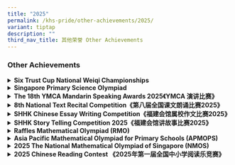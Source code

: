 ```yaml
---
title: "2025"
permalink: /khs-pride/other-achievements/2025/
variant: tiptap
description: ""
third_nav_title: 其他荣誉 Other Achievements
---
```

<h3>Other Achievements</h3>
<div data-type="detailGroup" class="isomer-accordion isomer-accordion-white">
<details class="isomer-details">
<summary><strong>Six Trust Cup National Weiqi Championships</strong>
</summary>
<div data-type="detailsContent" class="isomer-details-content">
<table style="minWidth: 50px">
<colgroup>
<col>
<col>
</colgroup>
<tbody>
<tr>
<td rowspan="1" colspan="1">
<p><strong>P3 Category - Champion</strong>
</p>
</td>
<td rowspan="1" colspan="1">
<p></p>
</td>
</tr>
<tr>
<td rowspan="1" colspan="1">
<p>Liu Yimu</p>
</td>
<td rowspan="1" colspan="1">
<p>P3-3</p>
</td>
</tr>
<tr>
<td rowspan="1" colspan="1">
<p>Lim Ting Rui Andre</p>
</td>
<td rowspan="1" colspan="1">
<p>P3-4</p>
</td>
</tr>
<tr>
<td rowspan="1" colspan="1">
<p>Shi Ye Cheng</p>
</td>
<td rowspan="1" colspan="1">
<p>P3-7</p>
</td>
</tr>
<tr>
<td rowspan="1" colspan="1">
<p>Lum Yi Xuan, Eva</p>
</td>
<td rowspan="1" colspan="1">
<p>P3-7</p>
</td>
</tr>
</tbody>
</table>
</div>
</details>
<details class="isomer-details">
<summary><strong>Singapore Primary Science Olympiad</strong>
</summary>
<div data-type="detailsContent" class="isomer-details-content">
<table style="minWidth: 50px">
<colgroup>
<col>
<col>
</colgroup>
<tbody>
<tr>
<td rowspan="1" colspan="1">
<p><strong>Gold</strong>
</p>
</td>
<td rowspan="1" colspan="1">
<p></p>
</td>
</tr>
<tr>
<td rowspan="1" colspan="1">
<p>Lim Zi Han</p>
</td>
<td rowspan="1" colspan="1">
<p>P5-6</p>
</td>
</tr>
<tr>
<td rowspan="1" colspan="1">
<p></p>
</td>
<td rowspan="1" colspan="1">
<p></p>
</td>
</tr>
<tr>
<td rowspan="1" colspan="1">
<p><strong>Silver</strong>
</p>
</td>
<td rowspan="1" colspan="1">
<p></p>
</td>
</tr>
<tr>
<td rowspan="1" colspan="1">
<p>Qin Ziyi</p>
</td>
<td rowspan="1" colspan="1">
<p>P5-5</p>
</td>
</tr>
<tr>
<td rowspan="1" colspan="1">
<p>Elias Chua Rui De</p>
</td>
<td rowspan="1" colspan="1">
<p>P5-5</p>
</td>
</tr>
<tr>
<td rowspan="1" colspan="1">
<p>Alexander Benedict Bek</p>
</td>
<td rowspan="1" colspan="1">
<p>P5-6</p>
</td>
</tr>
<tr>
<td rowspan="1" colspan="1">
<p>Silvia Low</p>
</td>
<td rowspan="1" colspan="1">
<p>P5-7</p>
</td>
</tr>
<tr>
<td rowspan="1" colspan="1">
<p></p>
</td>
<td rowspan="1" colspan="1">
<p></p>
</td>
</tr>
<tr>
<td rowspan="1" colspan="1">
<p><strong>Bronze</strong>
</p>
</td>
<td rowspan="1" colspan="1">
<p></p>
</td>
</tr>
<tr>
<td rowspan="1" colspan="1">
<p>Do Hoang Anh Tu Anthony</p>
</td>
<td rowspan="1" colspan="1">
<p>P5-5</p>
</td>
</tr>
<tr>
<td rowspan="1" colspan="1">
<p>Bree Too Cun Bin</p>
</td>
<td rowspan="1" colspan="1">
<p>P5-6</p>
</td>
</tr>
<tr>
<td rowspan="1" colspan="1">
<p>Chau Zhi Ling Hailey</p>
</td>
<td rowspan="1" colspan="1">
<p>P5-7</p>
</td>
</tr>
<tr>
<td rowspan="1" colspan="1">
<p></p>
</td>
<td rowspan="1" colspan="1">
<p></p>
</td>
</tr>
<tr>
<td rowspan="1" colspan="1">
<p><strong>Merit</strong>
</p>
</td>
<td rowspan="1" colspan="1">
<p></p>
</td>
</tr>
<tr>
<td rowspan="1" colspan="1">
<p>Wen Xinya</p>
</td>
<td rowspan="1" colspan="1">
<p>P5-5</p>
</td>
</tr>
<tr>
<td rowspan="1" colspan="1">
<p>Justin Loh Shun Yao</p>
</td>
<td rowspan="1" colspan="1">
<p>P5-5</p>
</td>
</tr>
<tr>
<td rowspan="1" colspan="1">
<p>Liow Zi Kang</p>
</td>
<td rowspan="1" colspan="1">
<p>P5-5</p>
</td>
</tr>
<tr>
<td rowspan="1" colspan="1">
<p>Thng Tian Le</p>
</td>
<td rowspan="1" colspan="1">
<p>P5-5</p>
</td>
</tr>
<tr>
<td rowspan="1" colspan="1">
<p>Lee Yuan Shan Valerene</p>
</td>
<td rowspan="1" colspan="1">
<p>P5-5</p>
</td>
</tr>
<tr>
<td rowspan="1" colspan="1">
<p>Ngai Qin Ying</p>
</td>
<td rowspan="1" colspan="1">
<p>P5-5</p>
</td>
</tr>
<tr>
<td rowspan="1" colspan="1">
<p>Zhong Weiming Oscar</p>
</td>
<td rowspan="1" colspan="1">
<p>P5-6</p>
</td>
</tr>
<tr>
<td rowspan="1" colspan="1">
<p>Xavier Fong Seng Fung</p>
</td>
<td rowspan="1" colspan="1">
<p>P5-6</p>
</td>
</tr>
<tr>
<td rowspan="1" colspan="1">
<p>Emily Yuen Shu Ern</p>
</td>
<td rowspan="1" colspan="1">
<p>P5-6</p>
</td>
</tr>
<tr>
<td rowspan="1" colspan="1">
<p>Ng Yee Heng</p>
</td>
<td rowspan="1" colspan="1">
<p>P5-6</p>
</td>
</tr>
<tr>
<td rowspan="1" colspan="1">
<p>Taylor Ng Yong Ji</p>
</td>
<td rowspan="1" colspan="1">
<p>P5-6</p>
</td>
</tr>
<tr>
<td rowspan="1" colspan="1">
<p>Ethan Zhang</p>
</td>
<td rowspan="1" colspan="1">
<p>P5-6</p>
</td>
</tr>
<tr>
<td rowspan="1" colspan="1">
<p>Maximilian Nimtschek</p>
</td>
<td rowspan="1" colspan="1">
<p>P5-7</p>
</td>
</tr>
<tr>
<td rowspan="1" colspan="1">
<p>Zhang Hanning</p>
</td>
<td rowspan="1" colspan="1">
<p>P5-7</p>
</td>
</tr>
<tr>
<td rowspan="1" colspan="1">
<p>Puah Zheng Kai Isaac</p>
</td>
<td rowspan="1" colspan="1">
<p>P5-7</p>
</td>
</tr>
<tr>
<td rowspan="1" colspan="1">
<p>Loo Xiang Rui, Wayne</p>
</td>
<td rowspan="1" colspan="1">
<p>P5-7</p>
</td>
</tr>
<tr>
<td rowspan="1" colspan="1">
<p>Tan Long Zheng</p>
</td>
<td rowspan="1" colspan="1">
<p>P5-7</p>
</td>
</tr>
<tr>
<td rowspan="1" colspan="1">
<p>Teo Jia Xin, Jermaine</p>
</td>
<td rowspan="1" colspan="1">
<p>P5-7</p>
</td>
</tr>
</tbody>
</table>
</div>
</details>
<details class="isomer-details">
<summary><strong>The 18th YMCA Mandarin Speaking Awards 2025《YMCA 演讲比赛》</strong>
</summary>
<div data-type="detailsContent" class="isomer-details-content">
<table style="minWidth: 50px">
<colgroup>
<col>
<col>
</colgroup>
<tbody>
<tr>
<td rowspan="1" colspan="1">
<p><strong>Merit Award</strong>
</p>
</td>
<td rowspan="1" colspan="1">
<p></p>
</td>
</tr>
<tr>
<td rowspan="1" colspan="1">
<p>Wong Chen Feng</p>
</td>
<td rowspan="1" colspan="1">
<p>P2-1</p>
</td>
</tr>
</tbody>
</table>
</div>
</details>
<details class="isomer-details">
<summary><strong>8th National Text Recital Competition《第八届全国课文朗诵比赛2025》</strong>
</summary>
<div data-type="detailsContent" class="isomer-details-content">
<table style="minWidth: 50px">
<colgroup>
<col>
<col>
</colgroup>
<tbody>
<tr>
<td rowspan="1" colspan="1">
<p><strong>Gold</strong>
</p>
</td>
<td rowspan="1" colspan="1">
<p></p>
</td>
</tr>
<tr>
<td rowspan="1" colspan="1">
<p>Cheryl Chen Shuxian</p>
</td>
<td rowspan="1" colspan="1">
<p>P3-6</p>
</td>
</tr>
<tr>
<td rowspan="1" colspan="1">
<p></p>
</td>
<td rowspan="1" colspan="1">
<p></p>
</td>
</tr>
<tr>
<td rowspan="1" colspan="1">
<p><strong>Silver</strong>
</p>
</td>
<td rowspan="1" colspan="1">
<p></p>
</td>
</tr>
<tr>
<td rowspan="1" colspan="1">
<p>Li Xiyao</p>
</td>
<td rowspan="1" colspan="1">
<p>P3-6</p>
</td>
</tr>
<tr>
<td rowspan="1" colspan="1">
<p>Chen Yixiao</p>
</td>
<td rowspan="1" colspan="1">
<p>P3-6</p>
</td>
</tr>
<tr>
<td rowspan="1" colspan="1">
<p>Meagan Koh Xin Yu</p>
</td>
<td rowspan="1" colspan="1">
<p>P3-6</p>
</td>
</tr>
<tr>
<td rowspan="1" colspan="1">
<p>Lin Rongxu</p>
</td>
<td rowspan="1" colspan="1">
<p>P2-5</p>
</td>
</tr>
<tr>
<td rowspan="1" colspan="1">
<p>Zhang Zhuoyang</p>
</td>
<td rowspan="1" colspan="1">
<p>P2-2</p>
</td>
</tr>
<tr>
<td rowspan="1" colspan="1">
<p>Ruben Lim Bing Wen</p>
</td>
<td rowspan="1" colspan="1">
<p>P2-7</p>
</td>
</tr>
<tr>
<td rowspan="1" colspan="1">
<p>Zeng Xinya</p>
</td>
<td rowspan="1" colspan="1">
<p>P5-7</p>
</td>
</tr>
<tr>
<td rowspan="1" colspan="1">
<p>Candice Zhang Simiao</p>
</td>
<td rowspan="1" colspan="1">
<p>P5-7</p>
</td>
</tr>
<tr>
<td rowspan="1" colspan="1">
<p>Elaine Chen Shuyao</p>
</td>
<td rowspan="1" colspan="1">
<p>P5-7</p>
</td>
</tr>
<tr>
<td rowspan="1" colspan="1">
<p>Xie Junrui</p>
</td>
<td rowspan="1" colspan="1">
<p>P5-6</p>
</td>
</tr>
<tr>
<td rowspan="1" colspan="1">
<p>Zou Yufei</p>
</td>
<td rowspan="1" colspan="1">
<p>P5-5</p>
</td>
</tr>
<tr>
<td rowspan="1" colspan="1">
<p></p>
</td>
<td rowspan="1" colspan="1">
<p></p>
</td>
</tr>
<tr>
<td rowspan="1" colspan="1">
<p><strong>Certificate of Participation</strong>
</p>
</td>
<td rowspan="1" colspan="1">
<p></p>
</td>
</tr>
<tr>
<td rowspan="1" colspan="1">
<p>Wong Chen Feng</p>
</td>
<td rowspan="1" colspan="1">
<p>P2-1</p>
</td>
</tr>
<tr>
<td rowspan="1" colspan="1">
<p>Lau Luo Xi Olivia</p>
</td>
<td rowspan="1" colspan="1">
<p>P5-7</p>
</td>
</tr>
<tr>
<td rowspan="1" colspan="1">
<p>Lau Luo Yan Alexis</p>
</td>
<td rowspan="1" colspan="1">
<p>P5-7</p>
</td>
</tr>
</tbody>
</table>
</div>
</details>
<details class="isomer-details">
<summary><strong>SHHK Chinese Essay Writing Competition《福建会馆属校作文比赛2025》</strong>
</summary>
<div data-type="detailsContent" class="isomer-details-content">
<p></p>
<table style="minWidth: 50px">
<colgroup>
<col>
<col>
</colgroup>
<tbody>
<tr>
<td rowspan="1" colspan="1">
<p><strong>First</strong>
</p>
</td>
<td rowspan="1" colspan="1">
<p></p>
</td>
</tr>
<tr>
<td rowspan="1" colspan="1">
<p>Zhang Jinghan</p>
</td>
<td rowspan="1" colspan="1">
<p>P6-2</p>
</td>
</tr>
<tr>
<td rowspan="1" colspan="1">
<p></p>
</td>
<td rowspan="1" colspan="1">
<p></p>
</td>
</tr>
<tr>
<td rowspan="1" colspan="1">
<p><strong>Second</strong>
</p>
</td>
<td rowspan="1" colspan="1">
<p></p>
</td>
</tr>
<tr>
<td rowspan="1" colspan="1">
<p>Zhu Xiaoyu</p>
</td>
<td rowspan="1" colspan="1">
<p>P6-1</p>
</td>
</tr>
<tr>
<td rowspan="1" colspan="1">
<p>Wong Kai Le</p>
</td>
<td rowspan="1" colspan="1">
<p>P5-6</p>
</td>
</tr>
<tr>
<td rowspan="1" colspan="1">
<p></p>
</td>
<td rowspan="1" colspan="1">
<p></p>
</td>
</tr>
<tr>
<td rowspan="1" colspan="1">
<p><strong>Merit Award</strong>
</p>
</td>
<td rowspan="1" colspan="1">
<p></p>
</td>
</tr>
<tr>
<td rowspan="1" colspan="1">
<p>Ye Shuyao</p>
</td>
<td rowspan="1" colspan="1">
<p>P6-5</p>
</td>
</tr>
<tr>
<td rowspan="1" colspan="1">
<p>Catherine Huang Kaiqi</p>
</td>
<td rowspan="1" colspan="1">
<p>P6-7</p>
</td>
</tr>
<tr>
<td rowspan="1" colspan="1">
<p>Pan Yi Jun Kira</p>
</td>
<td rowspan="1" colspan="1">
<p>P3-7</p>
</td>
</tr>
</tbody>
</table>
</div>
</details>
<details class="isomer-details">
<summary><strong>SHHK Story Telling Competition 2025《福建会馆讲故事比赛2025》</strong>
</summary>
<div data-type="detailsContent" class="isomer-details-content">
<table style="minWidth: 50px">
<colgroup>
<col>
<col>
</colgroup>
<tbody>
<tr>
<td rowspan="1" colspan="1">
<p><strong>Champion</strong>
</p>
</td>
<td rowspan="1" colspan="1">
<p></p>
</td>
</tr>
<tr>
<td rowspan="1" colspan="1">
<p>Elaine Chen Shuyao</p>
</td>
<td rowspan="1" colspan="1">
<p>P5-7</p>
</td>
</tr>
</tbody>
</table>
</div>
</details>
<details class="isomer-details">
<summary><strong>Raffles Mathematical Olympiad (RMO)</strong>
</summary>
<div data-type="detailsContent" class="isomer-details-content">
<table style="minWidth: 50px">
<colgroup>
<col>
<col>
</colgroup>
<tbody>
<tr>
<td rowspan="1" colspan="1">
<p><strong>Merit - Junior</strong>
</p>
</td>
<td rowspan="1" colspan="1">
<p></p>
</td>
</tr>
<tr>
<td rowspan="1" colspan="1">
<p>Zhang Bo Rui</p>
</td>
<td rowspan="1" colspan="1">
<p>P4-01</p>
</td>
</tr>
<tr>
<td rowspan="1" colspan="1">
<p>Jow Yong-Jie</p>
</td>
<td rowspan="1" colspan="1">
<p>P4-04</p>
</td>
</tr>
<tr>
<td rowspan="1" colspan="1">
<p>Tan Zhe Xu</p>
</td>
<td rowspan="1" colspan="1">
<p>P4-05</p>
</td>
</tr>
<tr>
<td rowspan="1" colspan="1">
<p>Lim Zhi Xuan Caius</p>
</td>
<td rowspan="1" colspan="1">
<p>P4-07</p>
</td>
</tr>
<tr>
<td rowspan="1" colspan="1">
<p>Seah Zhen Yang, Dominic</p>
</td>
<td rowspan="1" colspan="1">
<p>P4-07</p>
</td>
</tr>
<tr>
<td rowspan="1" colspan="1">
<p>Choa Wei Ze Edison</p>
</td>
<td rowspan="1" colspan="1">
<p>P5-02</p>
</td>
</tr>
<tr>
<td rowspan="1" colspan="1">
<p>Qin Ziyi</p>
</td>
<td rowspan="1" colspan="1">
<p>P5-05</p>
</td>
</tr>
<tr>
<td rowspan="1" colspan="1">
<p>Tristan Ren Xuan Yu</p>
</td>
<td rowspan="1" colspan="1">
<p>P5-05</p>
</td>
</tr>
<tr>
<td rowspan="1" colspan="1">
<p>Xiao Ruixuan</p>
</td>
<td rowspan="1" colspan="1">
<p>P5-05</p>
</td>
</tr>
<tr>
<td rowspan="1" colspan="1">
<p>Alexander Benedict Bek</p>
</td>
<td rowspan="1" colspan="1">
<p>P5-06</p>
</td>
</tr>
<tr>
<td rowspan="1" colspan="1">
<p>Cheang Jing Xuan Annette</p>
</td>
<td rowspan="1" colspan="1">
<p>P5-06</p>
</td>
</tr>
<tr>
<td rowspan="1" colspan="1">
<p>Lee Beng Chit, George</p>
</td>
<td rowspan="1" colspan="1">
<p>P5-06</p>
</td>
</tr>
<tr>
<td rowspan="1" colspan="1">
<p>Lisa Tan Wen Xin</p>
</td>
<td rowspan="1" colspan="1">
<p>P5-06</p>
</td>
</tr>
<tr>
<td rowspan="1" colspan="1">
<p>Ng Yee Heng</p>
</td>
<td rowspan="1" colspan="1">
<p>P5-06</p>
</td>
</tr>
<tr>
<td rowspan="1" colspan="1">
<p>Ng Jing Han Nash</p>
</td>
<td rowspan="1" colspan="1">
<p>P5-07</p>
</td>
</tr>
<tr>
<td rowspan="1" colspan="1">
<p>Teo Jia Xin, Jermaine</p>
</td>
<td rowspan="1" colspan="1">
<p>P5-07</p>
</td>
</tr>
<tr>
<td rowspan="1" colspan="1">
<p><strong>Merit - Open</strong>
</p>
</td>
<td rowspan="1" colspan="1">
<p></p>
</td>
</tr>
<tr>
<td rowspan="1" colspan="1">
<p>Lim Tjin Wee, Wayne</p>
</td>
<td rowspan="1" colspan="1">
<p>P6-05</p>
</td>
</tr>
<tr>
<td rowspan="1" colspan="1">
<p>Wee Chongxi, Jeremy</p>
</td>
<td rowspan="1" colspan="1">
<p>P6-05</p>
</td>
</tr>
<tr>
<td rowspan="1" colspan="1">
<p><strong>Distinction - Junior</strong>
</p>
</td>
<td rowspan="1" colspan="1">
<p></p>
</td>
</tr>
<tr>
<td rowspan="1" colspan="1">
<p>Seth Hui</p>
</td>
<td rowspan="1" colspan="1">
<p>P4-02</p>
</td>
</tr>
<tr>
<td rowspan="1" colspan="1">
<p>Isaac Phang Pau-Le</p>
</td>
<td rowspan="1" colspan="1">
<p>P4-05</p>
</td>
</tr>
<tr>
<td rowspan="1" colspan="1">
<p>Koh Sian Chiat</p>
</td>
<td rowspan="1" colspan="1">
<p>P4-05</p>
</td>
</tr>
<tr>
<td rowspan="1" colspan="1">
<p>Ng Qi You Jayden</p>
</td>
<td rowspan="1" colspan="1">
<p>P4-05</p>
</td>
</tr>
<tr>
<td rowspan="1" colspan="1">
<p>Fong Mun Hoi</p>
</td>
<td rowspan="1" colspan="1">
<p>P4-06</p>
</td>
</tr>
<tr>
<td rowspan="1" colspan="1">
<p>Kang Jia Jyun</p>
</td>
<td rowspan="1" colspan="1">
<p>P4-06</p>
</td>
</tr>
<tr>
<td rowspan="1" colspan="1">
<p>Dalton Low</p>
</td>
<td rowspan="1" colspan="1">
<p>P4-07</p>
</td>
</tr>
<tr>
<td rowspan="1" colspan="1">
<p>Ng Danson</p>
</td>
<td rowspan="1" colspan="1">
<p>P4-07</p>
</td>
</tr>
<tr>
<td rowspan="1" colspan="1">
<p>Liow Zi Kang</p>
</td>
<td rowspan="1" colspan="1">
<p>P5-05</p>
</td>
</tr>
<tr>
<td rowspan="1" colspan="1">
<p>Ng Xin Le Makayla</p>
</td>
<td rowspan="1" colspan="1">
<p>P5-05</p>
</td>
</tr>
<tr>
<td rowspan="1" colspan="1">
<p>Isaac Lim Jia Le</p>
</td>
<td rowspan="1" colspan="1">
<p>P5-06</p>
</td>
</tr>
<tr>
<td rowspan="1" colspan="1">
<p>Keia Ng Yu Jun</p>
</td>
<td rowspan="1" colspan="1">
<p>P5-06</p>
</td>
</tr>
<tr>
<td rowspan="1" colspan="1">
<p>Xie Junrui</p>
</td>
<td rowspan="1" colspan="1">
<p>P5-06</p>
</td>
</tr>
<tr>
<td rowspan="1" colspan="1">
<p>Chau Zhi Ling Hailey</p>
</td>
<td rowspan="1" colspan="1">
<p>P5-07</p>
</td>
</tr>
<tr>
<td rowspan="1" colspan="1">
<p>Estelle Heng</p>
</td>
<td rowspan="1" colspan="1">
<p>P5-07</p>
</td>
</tr>
<tr>
<td rowspan="1" colspan="1">
<p>Kong Zhong Lin</p>
</td>
<td rowspan="1" colspan="1">
<p>P5-07</p>
</td>
</tr>
<tr>
<td rowspan="1" colspan="1">
<p>Kor Tze Yue</p>
</td>
<td rowspan="1" colspan="1">
<p>P5-07</p>
</td>
</tr>
<tr>
<td rowspan="1" colspan="1">
<p>Loo Xiang Rui, Wayne</p>
</td>
<td rowspan="1" colspan="1">
<p>P5-07</p>
</td>
</tr>
<tr>
<td rowspan="1" colspan="1">
<p>Silvia Low</p>
</td>
<td rowspan="1" colspan="1">
<p>P5-07</p>
</td>
</tr>
<tr>
<td rowspan="1" colspan="1">
<p>Tan Lui Shin</p>
</td>
<td rowspan="1" colspan="1">
<p>P5-07</p>
</td>
</tr>
<tr>
<td rowspan="1" colspan="1">
<p><strong>Distinction - Open</strong>
</p>
</td>
<td rowspan="1" colspan="1">
<p></p>
</td>
</tr>
<tr>
<td rowspan="1" colspan="1">
<p>Ang Ray Teng</p>
</td>
<td rowspan="1" colspan="1">
<p>P6-05</p>
</td>
</tr>
<tr>
<td rowspan="1" colspan="1">
<p>Jiang Nuolin</p>
</td>
<td rowspan="1" colspan="1">
<p>P6-05</p>
</td>
</tr>
<tr>
<td rowspan="1" colspan="1">
<p>Chau Yu Zhe Gordon</p>
</td>
<td rowspan="1" colspan="1">
<p>P6-07</p>
</td>
</tr>
<tr>
<td rowspan="1" colspan="1">
<p>Lim Minzhe Benjamin</p>
</td>
<td rowspan="1" colspan="1">
<p>P6-07</p>
</td>
</tr>
</tbody>
</table>
</div>
</details>
<details class="isomer-details">
<summary><strong>Asia Pacific Mathematical Olympiad for Primary Schools (APMOPS)</strong>
</summary>
<div data-type="detailsContent" class="isomer-details-content">
<table style="minWidth: 50px">
<colgroup>
<col>
<col>
</colgroup>
<tbody>
<tr>
<td rowspan="1" colspan="1">
<p><strong>Silver</strong>
</p>
</td>
<td rowspan="1" colspan="1">
<p></p>
</td>
</tr>
<tr>
<td rowspan="1" colspan="1">
<p>Ang Ray Teng</p>
</td>
<td rowspan="1" colspan="1">
<p>P6-5</p>
</td>
</tr>
<tr>
<td rowspan="1" colspan="1">
<p><strong>Bronze</strong>
</p>
</td>
<td rowspan="1" colspan="1">
<p></p>
</td>
</tr>
<tr>
<td rowspan="1" colspan="1">
<p>Jiang Nuolin</p>
</td>
<td rowspan="1" colspan="1">
<p>P6-5</p>
</td>
</tr>
<tr>
<td rowspan="1" colspan="1">
<p>Bai Zhongyuan</p>
</td>
<td rowspan="1" colspan="1">
<p>P6-5</p>
</td>
</tr>
<tr>
<td rowspan="1" colspan="1">
<p>Peter Chow</p>
</td>
<td rowspan="1" colspan="1">
<p>P6-6</p>
</td>
</tr>
<tr>
<td rowspan="1" colspan="1">
<p>Ayden Ang Zhe</p>
</td>
<td rowspan="1" colspan="1">
<p>P6-6</p>
</td>
</tr>
<tr>
<td rowspan="1" colspan="1">
<p>Bella Faith Oon</p>
</td>
<td rowspan="1" colspan="1">
<p>P6-7</p>
</td>
</tr>
<tr>
<td rowspan="1" colspan="1">
<p>Chau Yu Zhe Gordon</p>
</td>
<td rowspan="1" colspan="1">
<p>P6-7</p>
</td>
</tr>
</tbody>
</table>
</div>
</details>
<details class="isomer-details">
<summary><strong>2025 The National Mathematical Olympiad of Singapore (NMOS)</strong>
</summary>
<div data-type="detailsContent" class="isomer-details-content">
<table style="minWidth: 25px">
<colgroup>
<col>
</colgroup>
<tbody>
<tr>
<td rowspan="1" colspan="1">
<p><strong>Silver</strong>
</p>
</td>
</tr>
<tr>
<td rowspan="1" colspan="1">
<p>Tristan Ren Xuan Yu</p>
</td>
</tr>
<tr>
<td rowspan="1" colspan="1">
<p>Silvia Low</p>
</td>
</tr>
<tr>
<td rowspan="1" colspan="1">
<p>Chew Ze You Kyler</p>
</td>
</tr>
<tr>
<td rowspan="1" colspan="1">
<p>Kor Tze Yue</p>
</td>
</tr>
<tr>
<td rowspan="1" colspan="1">
<p><strong>Bronze</strong>
</p>
</td>
</tr>
<tr>
<td rowspan="1" colspan="1">
<p>Do Hoang Anh Tu, Anthony</p>
</td>
</tr>
<tr>
<td rowspan="1" colspan="1">
<p>Kong Zhong Lin</p>
</td>
</tr>
<tr>
<td rowspan="1" colspan="1">
<p>Qin Ziyi</p>
</td>
</tr>
<tr>
<td rowspan="1" colspan="1">
<p>Chiang Sheng Hung, Nathaniel</p>
</td>
</tr>
<tr>
<td rowspan="1" colspan="1">
<p>Elias Chua Rui De</p>
</td>
</tr>
<tr>
<td rowspan="1" colspan="1">
<p>Estelle Heng</p>
</td>
</tr>
<tr>
<td rowspan="1" colspan="1">
<p>Maximilian Nimtschek</p>
</td>
</tr>
<tr>
<td rowspan="1" colspan="1">
<p>Tan Rui Herng Lutz</p>
</td>
</tr>
<tr>
<td rowspan="1" colspan="1">
<p>Chau Zhi Ling Hailey</p>
</td>
</tr>
<tr>
<td rowspan="1" colspan="1">
<p>Emily Tan Jing Wen</p>
</td>
</tr>
<tr>
<td rowspan="1" colspan="1">
<p>Lee Ke Yang Timothy</p>
</td>
</tr>
<tr>
<td rowspan="1" colspan="1">
<p>Lim Zi Han</p>
</td>
</tr>
<tr>
<td rowspan="1" colspan="1">
<p>Xie Junrui</p>
</td>
</tr>
<tr>
<td rowspan="1" colspan="1">
<p>Loo Xiang Rui, Wayne</p>
</td>
</tr>
<tr>
<td rowspan="1" colspan="1">
<p>Liow Zi Kang</p>
</td>
</tr>
<tr>
<td rowspan="1" colspan="1">
<p><strong>Honourable Mention</strong>
</p>
</td>
</tr>
<tr>
<td rowspan="1" colspan="1">
<p>Choa Wei Ze Edison</p>
</td>
</tr>
<tr>
<td rowspan="1" colspan="1">
<p>Guo Yichen Ethan</p>
</td>
</tr>
<tr>
<td rowspan="1" colspan="1">
<p>Hendrick Tan Jing Yang</p>
</td>
</tr>
<tr>
<td rowspan="1" colspan="1">
<p>Huang Yu Cheng Natalie</p>
</td>
</tr>
<tr>
<td rowspan="1" colspan="1">
<p>Keia Ng Yu Jun</p>
</td>
</tr>
<tr>
<td rowspan="1" colspan="1">
<p>Ng Yee Heng</p>
</td>
</tr>
<tr>
<td rowspan="1" colspan="1">
<p>Tan Lui Shin</p>
</td>
</tr>
<tr>
<td rowspan="1" colspan="1">
<p>Jacob Yue</p>
</td>
</tr>
<tr>
<td rowspan="1" colspan="1">
<p>Loh Chang Shuen Faith</p>
</td>
</tr>
<tr>
<td rowspan="1" colspan="1">
<p>Teo En Shin, Ashlyn</p>
</td>
</tr>
<tr>
<td rowspan="1" colspan="1">
<p>Teo Jia Xin, Jermaine</p>
</td>
</tr>
<tr>
<td rowspan="1" colspan="1">
<p>Zhang Wenrui Caleb</p>
</td>
</tr>
<tr>
<td rowspan="1" colspan="1">
<p>Ryan Wang Zhanhao</p>
</td>
</tr>
<tr>
<td rowspan="1" colspan="1">
<p>Taylor Ng Yong Ji</p>
</td>
</tr>
<tr>
<td rowspan="1" colspan="1">
<p>Zeng Xinya</p>
</td>
</tr>
<tr>
<td rowspan="1" colspan="1">
<p>Zou Yufei</p>
</td>
</tr>
</tbody>
</table>
</div>
</details>
<details class="isomer-details">
<summary><strong>2025 Chinese Reading Contest 《2025年第一届全国中小学阅读乐竞赛》</strong>
</summary>
<div data-type="detailsContent" class="isomer-details-content">
<table style="minWidth: 50px">
<colgroup>
<col>
<col>
</colgroup>
<tbody>
<tr>
<td rowspan="1" colspan="1">
<p><strong>Distinction Award</strong>
</p>
</td>
<td rowspan="1" colspan="1">
<p></p>
</td>
</tr>
<tr>
<td rowspan="1" colspan="1">
<p>WONG CHEN FENG</p>
</td>
<td rowspan="1" colspan="1">
<p>P2-1</p>
</td>
</tr>
<tr>
<td rowspan="1" colspan="1">
<p>XIAO TONGYI SOPHIA</p>
</td>
<td rowspan="1" colspan="1">
<p>P2-5</p>
</td>
</tr>
<tr>
<td rowspan="1" colspan="1">
<p>MA RUIZHUO RAYNER</p>
</td>
<td rowspan="1" colspan="1">
<p>P2-8</p>
</td>
</tr>
<tr>
<td rowspan="1" colspan="1">
<p><strong>Merit Award</strong>
</p>
</td>
<td rowspan="1" colspan="1">
<p></p>
</td>
</tr>
<tr>
<td rowspan="1" colspan="1">
<p>NATHAN TAN KAI JIE</p>
</td>
<td rowspan="1" colspan="1">
<p>P4-7</p>
</td>
</tr>
</tbody>
</table>
</div>
</details>
</div>
<p>
<br>
</p>
<p></p>